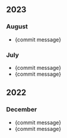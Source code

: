 ## 2023
### August
- {commit message}

### July
- {commit message}
- {commit message}

## 2022
### December
- {commit message}
- {commit message}

